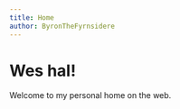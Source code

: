 ```yaml
---
title: Home
author: ByronTheFyrnsidere
---
```


Wes hal!
========

Welcome to my personal home on the web.
